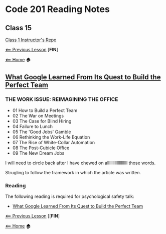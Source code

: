 # Code 201 Reading Notes

## Class 15

[Class 1 Instructor's Repo](https://github.com/codefellows/seattle-201n21/tree/master/class-01)

[<== Previous Lesson](class-14.md) [**FIN**]

[<== Home](README.md) 🏠

## [What Google Learned From Its Quest to Build the Perfect Team](https://www.google.com/amp/mobile.nytimes.com/2016/02/28/magazine/what-google-learned-from-its-quest-to-build-the-perfect-team.amp.html)

### THE WORK ISSUE: REIMAGINING THE OFFICE

* 01 How to Build a Perfect Team
* 02 The War on Meetings
* 03 The Case for Blind Hiring
* 04 Failure to Lunch
* 05 The 'Good Jobs' Gamble
* 06 Rethinking the Work-Life Equation
* 07 The Rise of White-Collar Automation
* 08 The Post-Cubicle Office
* 09 The New Dream Jobs

I will need to circle back after I have chewed on alllllllllllllllllll those words.

Strugling to follow the framework in which the article was written.

### Reading

The following reading is required for psychological safety talk:

* [What Google Learned From Its Quest to Build the Perfect Team](https://www.google.com/amp/mobile.nytimes.com/2016/02/28/magazine/what-google-learned-from-its-quest-to-build-the-perfect-team.amp.html)

[<== Previous Lesson](class-14.md) [[**FIN**]

[<== Home](README.md) 🏠
